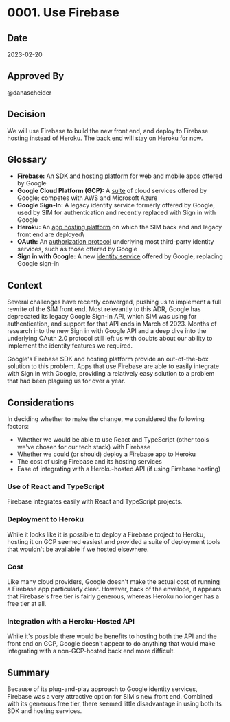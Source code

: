# 0001. Use Firebase

## Date

2023-02-20

## Approved By

@danascheider

## Decision

We will use Firebase to build the new front end, and deploy to Firebase hosting instead of Heroku. The back end will stay on Heroku for now.

## Glossary

- **Firebase:** An [SDK and hosting platform](https://firebase.google.com) for web and mobile apps offered by Google
- **Google Cloud Platform (GCP):** A [suite](https://cloud.google.com/) of cloud services offered by Google; competes with AWS and Microsoft Azure
- **Google Sign-In:** A legacy identity service formerly offered by Google, used by SIM for authentication and recently replaced with Sign in with Google
- **Heroku:** An [app hosting platform](https://heroku.com) on which the SIM back end and legacy front end are deployed\
- **OAuth:** An [authorization protocol](https://oauth.net/2/) underlying most third-party identity services, such as those offered by Google
- **Sign in with Google:** A new [identity service](https://developers.google.com/identity) offered by Google, replacing Google sign-in

## Context

Several challenges have recently converged, pushing us to implement a full rewrite of the SIM front end. Most relevantly to this ADR, Google has deprecated its legacy Google Sign-In API, which SIM was using for authentication, and support for that API ends in March of 2023. Months of research into the new Sign in with Google API and a deep dive into the underlying OAuth 2.0 protocol still left us with doubts about our ability to implement the identity features we required.

Google's Firebase SDK and hosting platform provide an out-of-the-box solution to this problem. Apps that use Firebase are able to easily integrate with Sign in with Google, providing a relatively easy solution to a problem that had been plaguing us for over a year.

## Considerations

In deciding whether to make the change, we considered the following factors:

- Whether we would be able to use React and TypeScript (other tools we've chosen for our tech stack) with Firebase
- Whether we could (or should) deploy a Firebase app to Heroku
- The cost of using Firebase and its hosting services
- Ease of integrating with a Heroku-hosted API (if using Firebase hosting)

### Use of React and TypeScript

Firebase integrates easily with React and TypeScript projects.

### Deployment to Heroku

While it looks like it is possible to deploy a Firebase project to Heroku, hosting it on GCP seemed easiest and provided a suite of deployment tools that wouldn't be available if we hosted elsewhere.

### Cost

Like many cloud providers, Google doesn't make the actual cost of running a Firebase app particularly clear. However, back of the envelope, it appears that Firebase's free tier is fairly generous, whereas Heroku no longer has a free tier at all.

### Integration with a Heroku-Hosted API

While it's possible there would be benefits to hosting both the API and the front end on GCP, Google doesn't appear to do anything that would make integrating with a non-GCP-hosted back end more difficult.

## Summary

Because of its plug-and-play approach to Google identity services, Firebase was a very attractive option for SIM's new front end. Combined with its generous free tier, there seemed little disadvantage in using both its SDK and hosting services.
